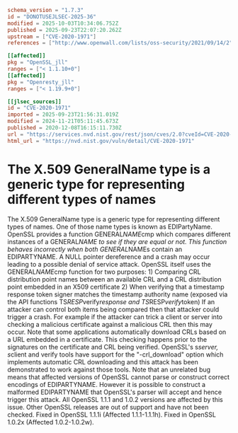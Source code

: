 ```toml
schema_version = "1.7.3"
id = "DONOTUSEJLSEC-2025-36"
modified = 2025-10-03T10:34:06.752Z
published = 2025-09-23T22:07:20.262Z
upstream = ["CVE-2020-1971"]
references = ["http://www.openwall.com/lists/oss-security/2021/09/14/2", "https://cert-portal.siemens.com/productcert/pdf/ssa-389290.pdf", "https://git.openssl.org/gitweb/?p=openssl.git%3Ba=commitdiff%3Bh=2154ab83e14ede338d2ede9bbe5cdfce5d5a6c9e", "https://git.openssl.org/gitweb/?p=openssl.git%3Ba=commitdiff%3Bh=f960d81215ebf3f65e03d4d5d857fb9b666d6920", "https://kb.pulsesecure.net/articles/Pulse_Security_Advisories/SA44676", "https://lists.apache.org/thread.html/r63c6f2dd363d9b514d0a4bcf624580616a679898cc14c109a49b750c%40%3Cdev.tomcat.apache.org%3E", "https://lists.apache.org/thread.html/rbb769f771711fb274e0a4acb1b5911c8aab544a6ac5e8c12d40c5143%40%3Ccommits.pulsar.apache.org%3E", "https://lists.debian.org/debian-lts-announce/2020/12/msg00020.html", "https://lists.debian.org/debian-lts-announce/2020/12/msg00021.html", "https://lists.fedoraproject.org/archives/list/package-announce%40lists.fedoraproject.org/message/DGSI34Y5LQ5RYXN4M2I5ZQT65LFVDOUU/", "https://lists.fedoraproject.org/archives/list/package-announce%40lists.fedoraproject.org/message/PWPSSZNZOBJU2YR6Z4TGHXKYW3YP5QG7/", "https://security.FreeBSD.org/advisories/FreeBSD-SA-20:33.openssl.asc", "https://security.gentoo.org/glsa/202012-13", "https://security.netapp.com/advisory/ntap-20201218-0005/", "https://security.netapp.com/advisory/ntap-20210513-0002/", "https://security.netapp.com/advisory/ntap-20240621-0006/", "https://www.debian.org/security/2020/dsa-4807", "https://www.openssl.org/news/secadv/20201208.txt", "https://www.oracle.com//security-alerts/cpujul2021.html", "https://www.oracle.com/security-alerts/cpuApr2021.html", "https://www.oracle.com/security-alerts/cpuapr2022.html", "https://www.oracle.com/security-alerts/cpujan2021.html", "https://www.oracle.com/security-alerts/cpuoct2021.html", "https://www.tenable.com/security/tns-2020-11", "https://www.tenable.com/security/tns-2021-09", "https://www.tenable.com/security/tns-2021-10", "http://www.openwall.com/lists/oss-security/2021/09/14/2", "https://cert-portal.siemens.com/productcert/pdf/ssa-389290.pdf", "https://git.openssl.org/gitweb/?p=openssl.git%3Ba=commitdiff%3Bh=2154ab83e14ede338d2ede9bbe5cdfce5d5a6c9e", "https://git.openssl.org/gitweb/?p=openssl.git%3Ba=commitdiff%3Bh=f960d81215ebf3f65e03d4d5d857fb9b666d6920", "https://kb.pulsesecure.net/articles/Pulse_Security_Advisories/SA44676", "https://lists.apache.org/thread.html/r63c6f2dd363d9b514d0a4bcf624580616a679898cc14c109a49b750c%40%3Cdev.tomcat.apache.org%3E", "https://lists.apache.org/thread.html/rbb769f771711fb274e0a4acb1b5911c8aab544a6ac5e8c12d40c5143%40%3Ccommits.pulsar.apache.org%3E", "https://lists.debian.org/debian-lts-announce/2020/12/msg00020.html", "https://lists.debian.org/debian-lts-announce/2020/12/msg00021.html", "https://lists.fedoraproject.org/archives/list/package-announce%40lists.fedoraproject.org/message/DGSI34Y5LQ5RYXN4M2I5ZQT65LFVDOUU/", "https://lists.fedoraproject.org/archives/list/package-announce%40lists.fedoraproject.org/message/PWPSSZNZOBJU2YR6Z4TGHXKYW3YP5QG7/", "https://security.FreeBSD.org/advisories/FreeBSD-SA-20:33.openssl.asc", "https://security.gentoo.org/glsa/202012-13", "https://security.netapp.com/advisory/ntap-20201218-0005/", "https://security.netapp.com/advisory/ntap-20210513-0002/", "https://security.netapp.com/advisory/ntap-20240621-0006/", "https://www.debian.org/security/2020/dsa-4807", "https://www.openssl.org/news/secadv/20201208.txt", "https://www.oracle.com//security-alerts/cpujul2021.html", "https://www.oracle.com/security-alerts/cpuApr2021.html", "https://www.oracle.com/security-alerts/cpuapr2022.html", "https://www.oracle.com/security-alerts/cpujan2021.html", "https://www.oracle.com/security-alerts/cpuoct2021.html", "https://www.tenable.com/security/tns-2020-11", "https://www.tenable.com/security/tns-2021-09", "https://www.tenable.com/security/tns-2021-10"]

[[affected]]
pkg = "OpenSSL_jll"
ranges = ["< 1.1.10+0"]
[[affected]]
pkg = "Openresty_jll"
ranges = ["< 1.19.9+0"]

[[jlsec_sources]]
id = "CVE-2020-1971"
imported = 2025-09-23T21:56:31.019Z
modified = 2024-11-21T05:11:45.673Z
published = 2020-12-08T16:15:11.730Z
url = "https://services.nvd.nist.gov/rest/json/cves/2.0?cveId=CVE-2020-1971"
html_url = "https://nvd.nist.gov/vuln/detail/CVE-2020-1971"
```

# The X.509 GeneralName type is a generic type for representing different types of names

The X.509 GeneralName type is a generic type for representing different types of names. One of those name types is known as EDIPartyName. OpenSSL provides a function GENERAL*NAME*cmp which compares different instances of a GENERAL*NAME to see if they are equal or not. This function behaves incorrectly when both GENERAL*NAMEs contain an EDIPARTYNAME. A NULL pointer dereference and a crash may occur leading to a possible denial of service attack. OpenSSL itself uses the GENERAL*NAME*cmp function for two purposes: 1) Comparing CRL distribution point names between an available CRL and a CRL distribution point embedded in an X509 certificate 2) When verifying that a timestamp response token signer matches the timestamp authority name (exposed via the API functions TS*RESP*verify*response and TS*RESP*verify*token) If an attacker can control both items being compared then that attacker could trigger a crash. For example if the attacker can trick a client or server into checking a malicious certificate against a malicious CRL then this may occur. Note that some applications automatically download CRLs based on a URL embedded in a certificate. This checking happens prior to the signatures on the certificate and CRL being verified. OpenSSL's s*server, s*client and verify tools have support for the "-crl_download" option which implements automatic CRL downloading and this attack has been demonstrated to work against those tools. Note that an unrelated bug means that affected versions of OpenSSL cannot parse or construct correct encodings of EDIPARTYNAME. However it is possible to construct a malformed EDIPARTYNAME that OpenSSL's parser will accept and hence trigger this attack. All OpenSSL 1.1.1 and 1.0.2 versions are affected by this issue. Other OpenSSL releases are out of support and have not been checked. Fixed in OpenSSL 1.1.1i (Affected 1.1.1-1.1.1h). Fixed in OpenSSL 1.0.2x (Affected 1.0.2-1.0.2w).


